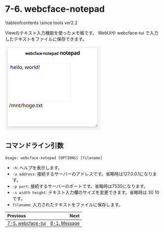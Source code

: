 # 7-6. webcface-notepad

\tableofcontents
\since tools ver2.2

Viewのテキスト入力機能を使ったメモ帳です。
WebUIや webcface-tui で入力したテキストをファイルに保存できます。

![notepad](https://github.com/na-trium-144/webcface/raw/main/docs/images/notepad.png)

## コマンドライン引数
```
Usage: webcface-notepad [OPTIONS] [filename]
```
* `-h`: ヘルプを表示します。
* `-a address`: 接続するサーバーのアドレスです。省略時は127.0.0.1になります。
* `-p port`: 接続するサーバーのポートです。省略時は7530になります。
* `-s width height`: テキスト入力欄のサイズを変更できます。省略時は 30 10 です。
* `filename`: 入力されたテキストをファイルに保存します。

<div class="section_buttons">

| Previous |     Next |
|:---------|---------:|
| [7-5. webcface-tui](75_tui.md) | [8-1. Message](81_message.md) |

</div>
